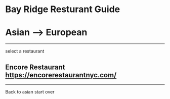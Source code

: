 # Bay Ridge Resturant Guide
# Asian --> European
---
select a restaurant
## Encore Restaurant https://encorerestaurantnyc.com/
---
Back to asian
start over 